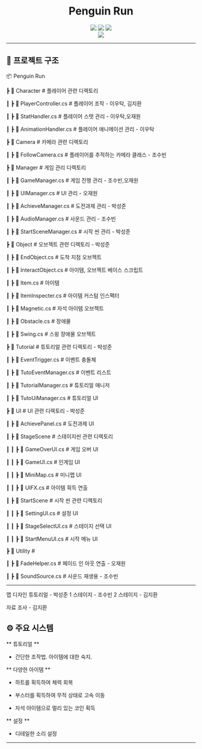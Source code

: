 <div align="center">
  
# Penguin Run

[<img src="https://img.shields.io/badge/Github-181717?style=flat&logo=Github&logoColor=white" />]() [<img src="https://img.shields.io/badge/Notion-white?style=flat&logo=notion&logoColor=black" />]() [<img src="https://img.shields.io/badge/Figma-F24E1E?style=flat&logo=figma&logoColor=white" />]()
<br/> [<img src="https://img.shields.io/badge/프로젝트 기간-2025.02.21~2025.02.27-73abf0?style=flat&logo=&logoColor=white" />]()

</div> 


---

## 📂 프로젝트 구조
📦 Penguin Run

 ┣ 📂 Character                # 플레이어 관련 디렉토리

 ┃ ┣ 📜 PlayerController.cs    # 플레이어 조작 - 이우탁, 김지환

 ┃ ┣ 📜 StatHandler.cs         # 플레이어 스탯 관리 - 이우탁,오재원

 ┃ ┣ 📜 AnimationHandler.cs    # 플레이어 애니메이션 관리 - 이우탁
 

 ┣ 📂 Camera                   # 카메라 관련 디렉토리

 ┃ ┣ 📜 FollowCamera.cs        # 플레이어를 추적하는 카메라 클래스 - 조수빈


 ┣ 📂 Manager                  # 게임 관리 디렉토리

 ┃ ┣ 📜 GameManager.cs         # 게임 진행 관리 - 조수빈,오재원

 ┃ ┣ 📜 UIManager.cs           # UI 관리 - 오재원
 
 ┃ ┣ 📜 AchieveManager.cs      # 도전과제 관리 - 박성준
 
 ┃ ┣ 📜 AudioManager.cs        # 사운드 관리 - 조수빈
 
 ┃ ┣ 📜 StartSceneManager.cs   # 시작 씬 관리 - 박성준
 

 ┣ 📂 Object                   # 오브젝트 관련 디렉토리 - 박성준

 ┃ ┣ 📜 EndObject.cs           # 도착 지점  오브젝트

 ┃ ┣ 📜 InteractObject.cs      # 아이템, 오브젝트 베이스 스크립트

 ┃ ┣ 📜 Item.cs                # 아이템

 ┃ ┣ 📜 ItemInspecter.cs       # 아이템 커스텀 인스펙터

 ┃ ┣ 📜 Magnetic.cs            # 자석 아이템 오브젝트

 ┃ ┣ 📜 Obstacle.cs            # 장애물

 ┃ ┣ 📜 Swing.cs               # 스윙 장애물 오브젝트
 

 ┣ 📂 Tutorial                 # 튜토리얼 관련 디렉토리 - 박성준

 ┃ ┣ 📜 EventTrigger.cs        # 이벤트 충돌체

 ┃ ┣ 📜 TutoEventManager.cs    # 이벤트 리스트

 ┃ ┣ 📜 TutorialManager.cs     # 튜토리얼 매니저

 ┃ ┣ 📜 TutoUiManager.cs       # 튜토리얼 UI
 

 ┣ 📂 UI                       # UI 관련 디렉토리 - 박성준
 
 ┃ ┣ 📜 AchievePanel.cs        # 도전과제 UI

 ┃ ┣ 📂 StageScene             # 스테이지씬 관련 디렉토리

 ┃ ┃ ┣ 📜 GameOverUI.cs        # 게임 오버 UI

 ┃ ┃ ┣ 📜 GameUI.cs            # 인게임 UI
 
 ┃ ┃ ┣ 📜 MiniMap.cs           # 미니맵 UI

 ┃ ┃ ┣ 📜 UIFX.cs              # 아이템 흭득 연출
 
 ┃ ┣ 📂 StartScene             # 시작 씬 관련 디렉토리
 
 ┃ ┃ ┣ 📜 SettingUI.cs         # 설정 UI

 ┃ ┃ ┣ 📜 StageSelectUI.cs     # 스테이지 선택 UI

 ┃ ┃ ┣ 📜 StartMenuUI.cs       # 시작 메뉴 UI


 ┣ 📂 Utility                  # 

 ┃ ┣ 📜 FadeHelper.cs          # 페이드 인 아웃 연출 - 오재원

 ┃ ┣ 📜 SoundSource.cs         #  사운드 재생용 - 조수빈
 

---

맵 디자인
튜토리얼 - 박성준
1 스테이지 - 조수빈
2 스테이지 - 김지환

자료 조사 - 김지환

## ⚙ 주요 시스템
**  튜토리얼 **
- 간단한 조작법. 아이템에 대한 숙지.

** 다양한 아이템 **
- 하트를 획득하여 체력 회복

- 부스터를 획득하여 무적 상태로 고속 이동

- 자석 아이템으로 멀리 있는 코인 획득

** 설정  **
- 디테일한 소리 설정 

---

